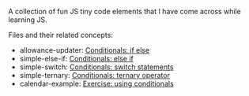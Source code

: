 A collection of fun JS tiny code elements that I have come across while learning JS.

Files and their related concepts:
- allowance-updater: [Conditionals: if else](https://developer.mozilla.org/en-US/docs/Learn/JavaScript/Building_blocks/conditionals#a_real_example)
- simple-else-if: [Conditionals: else if](https://developer.mozilla.org/en-US/docs/Learn/JavaScript/Building_blocks/conditionals#else_if)
- simple-switch: [Conditionals: switch statements](https://developer.mozilla.org/en-US/docs/Learn/JavaScript/Building_blocks/conditionals#a_switch_example)
- simple-ternary: [Conditionals: ternary operator](https://developer.mozilla.org/en-US/docs/Learn/JavaScript/Building_blocks/conditionals#ternary_operator_example)
- calendar-example: [Exercise: using conditionals](https://developer.mozilla.org/en-US/docs/Learn/JavaScript/Building_blocks/conditionals#active_learning_a_simple_calendar)